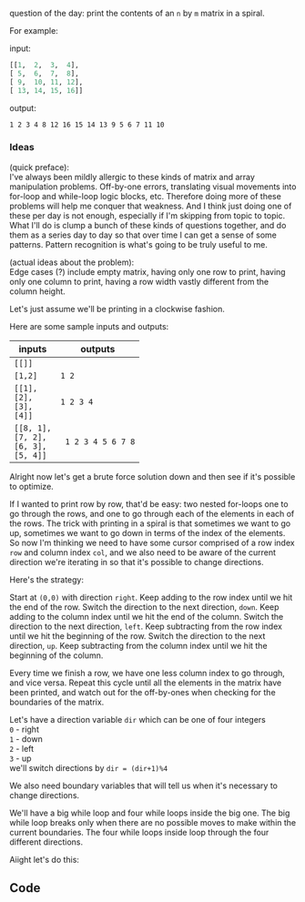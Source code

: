 question of the day: print the contents of an `n` by `m` matrix
in a spiral.

For example:

input:

```python
[[1,  2,  3,  4],
[ 5,  6,  7,  8],
[ 9,  10, 11, 12],
[ 13, 14, 15, 16]]
```

output:

`1 2 3 4 8 12 16 15 14 13 9 5 6 7 11 10`

### Ideas

(quick preface):  
I've always been mildly allergic to these kinds of matrix and array
manipulation problems. Off-by-one errors, translating visual movements
into for-loop and while-loop logic blocks, etc. Therefore doing more
of these problems will help me conquer that weakness. And I think
just doing one of these per day is not enough, especially if I'm
skipping from topic to topic. What I'll do is clump a bunch of these
kinds of questions together, and do them as a series day to day
so that over time I can get a sense of some patterns. Pattern recognition
is what's going to be truly useful to me.

(actual ideas about the problem):  
Edge cases (?) include empty matrix, having only one row to print,
having only one column to print, having a row width vastly different
from the column height. 

Let's just assume we'll be printing in a clockwise fashion.

Here are some sample inputs and outputs:

| inputs | outputs |
|--------|---------|
|`[[]]`  |         |
|`[1,2]` | ` 1 2 ` |
|`[[1],`<br>`[2],`<br>`[3],`<br>`[4]]` | ` 1 2 3 4 ` |
|`[[8, 1],`<br>`[7, 2],`<br>`[6, 3],`<br>`[5, 4]]` | ` 1 2 3 4 5 6 7 8` |

Alright now let's get a brute force solution down and then see if
it's possible to optimize.

If I wanted to print row by row, that'd be easy: two nested for-loops
one to go through the rows, and one to go through each of the elements
in each of the rows. The trick with printing in a spiral is that
sometimes we want to go up, sometimes we want to go down in terms of
the index of the elements. So now I'm thinking we need to have some
cursor comprised of a row index `row` and column index `col`, and we
also need to be aware of the current direction we're iterating in so
that it's possible to change directions.

Here's the strategy:

Start at `(0,0)` with direction `right`. Keep adding to the row index
until we hit the end of the row. Switch the direction to the next
direction, `down`. Keep adding to the column index until we hit the end
of the column. Switch the direction to the next direction, `left`.
Keep subtracting from the row index until we hit the beginning of the
row. Switch the direction to the next direction, `up`. Keep subtracting
from the column index until we hit the beginning of the column.

Every time we finish a row, we have one less column index to go through,
and vice versa. Repeat this cycle until all the elements in the matrix have been
printed, and watch out for the off-by-ones when checking for the
boundaries of the matrix.

Let's have a direction variable `dir` which can be one of four integers  
`0` - right  
`1` - down  
`2` - left  
`3` - up  
we'll switch directions by `dir = (dir+1)%4`

We also need boundary variables that will tell us when it's necessary
to change directions.

We'll have a big while loop and four while loops inside the big one.
The big while loop breaks only when there are no possible moves to make
within the current boundaries. The four while loops inside loop through
the four different directions.

Aiight let's do this:

## Code

